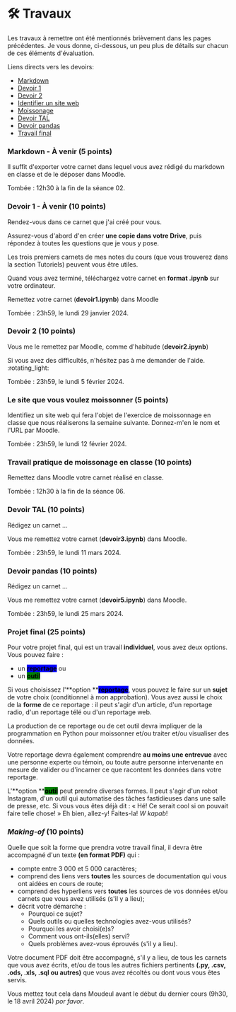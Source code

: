 # 🛠 Travaux

Les travaux à remettre ont été mentionnés brièvement dans les pages précédentes. Je vous donne, ci-dessous, un peu plus de détails sur chacun de ces éléments d'évaluation.

Liens directs vers les devoirs:

* [Markdown](travaux.md#devoir-1)
* [Devoir 1](travaux.md#devoir-2)
* [Devoir 2](travaux.md#devoir-3)
* [Identifier un site web](travaux.md#le-site-que-vous-voulez-moissonner-5-points)
* [Moissonage](travaux.md#moissonage-en-classe-10-points)
* [Devoir TAL](travaux.md#devoir-4)
* [Devoir pandas](travaux.md#devoir-5)
* [Travail final](travaux.md#projet-final-25-points)

### Markdown - À venir (5 points) <a href="#devoir-1" id="devoir-1"></a>

Il suffit d'exporter votre carnet dans lequel vous avez rédigé du markdown en classe et de le déposer dans Moodle.

Tombée : 12h30 à la fin de la séance 02.

### Devoir 1 - À venir (10 points) <a href="#devoir-2" id="devoir-2"></a>

Rendez-vous dans ce carnet que j'ai créé pour vous.

Assurez-vous d'abord d'en créer **une copie dans votre Drive**, puis répondez à toutes les questions que je vous y pose.

Les trois premiers carnets de mes notes du cours (que vous trouverez dans la section Tutoriels) peuvent vous être utiles.

Quand vous avez terminé, téléchargez votre carnet en **format .ipynb** sur votre ordinateur.

Remettez votre carnet (**devoir1.ipynb**) dans Moodle

Tombée : 23h59, le lundi 29 janvier 2024.

### Devoir 2 (10 points) <a href="#devoir-3" id="devoir-3"></a>

Vous me le remettez par Moodle, comme d'habitude (**devoir2.ipynb**)

Si vous avez des difficultés, n'hésitez pas à me demander de l'aide. :rotating\_light:

Tombée : 23h59, le lundi 5 février 2024.

### Le site que vous voulez moissonner (5 points)

Identifiez un site web qui fera l'objet de l'exercice de moissonnage en classe que nous réaliserons la semaine suivante. Donnez-m'en le nom et l'URL par Moodle.

Tombée : 23h59, le lundi 12 février 2024.

### Travail pratique de moissonage en classe (10 points)

Remettez dans Moodle votre carnet réalisé en classe.

Tombée : 12h30 à la fin de la séance 06.

### Devoir TAL (10 points) <a href="#devoir-4" id="devoir-4"></a>

Rédigez un carnet ...

Vous me remettez votre carnet (**devoir3.ipynb**) dans Moodle.

Tombée : 23h59, le lundi 11 mars 2024.

### Devoir pandas (10 points) <a href="#devoir-5" id="devoir-5"></a>

Rédigez un carnet ...

Vous me remettez votre carnet (**devoir5.ipynb**) dans Moodle.

Tombée : 23h59, le lundi 25 mars 2024.

### Projet final (25 points)

Pour votre projet final, qui est un travail **individuel**, vous avez deux options. Vous pouvez faire :

* un <mark style="background-color:blue;">**reportage**</mark> ou
* un <mark style="background-color:green;">**outil**</mark>

Si vous choisissez l'**option **<mark style="background-color:blue;">**reportage**</mark>, vous pouvez le faire sur un **sujet** de votre choix (conditionnel à mon approbation). Vous avez aussi le choix de la **forme** de ce reportage : il peut s'agir d'un article, d'un reportage radio, d'un reportage télé ou d'un reportage web.

La production de ce reportage ou de cet outil devra impliquer de la programmation en Python pour moissonner et/ou traiter et/ou visualiser des données.

Votre reportage devra également comprendre **au moins une entrevue** avec une personne experte ou témoin, ou toute autre personne intervenante en mesure de valider ou d'incarner ce que racontent les données dans votre reportage.

L'**option **<mark style="background-color:green;">**outil**</mark> peut prendre diverses formes. Il peut s'agir d'un robot Instagram, d'un outil qui automatise des tâches fastidieuses dans une salle de presse, etc. Si vous vous êtes déjà dit : « Hé! Ce serait cool si on pouvait faire telle chose! » Eh bien, allez-y! Faites-la! _W kapab_!

### _Making-of_ (10 points)

Quelle que soit la forme que prendra votre travail final, il devra être accompagné d'un texte **(en format PDF)** qui :

* compte entre 3 000 et 5 000 caractères;
* comprend des liens vers **toutes** les sources de documentation qui vous ont aidées en cours de route;
* comprend des hyperliens vers **toutes** les sources de vos données et/ou carnets que vous avez utilisés (s'il y a lieu);
* décrit votre démarche :
  * Pourquoi ce sujet?
  * Quels outils ou quelles technologies avez-vous utilisés?
  * Pourquoi les avoir choisi(e)s?
  * Comment vous ont-ils(elles) servi?
  * Quels problèmes avez-vous éprouvés (s'il y a lieu).

Votre document PDF doit être accompagné, s'il y a lieu, de tous les carnets que vous avez écrits, et/ou de tous les autres fichiers pertinents **(.py, .csv, .ods, .xls, .sql ou autres)** que vous avez récoltés ou dont vous vous êtes servis.

Vous mettez tout cela dans Moudeul avant le début du dernier cours (9h30, le 18 avril 2024) _por favor_.
